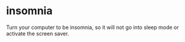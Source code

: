 # insomnia
Turn your computer to be insomnia, so it will not go into sleep mode or activate the screen saver.
